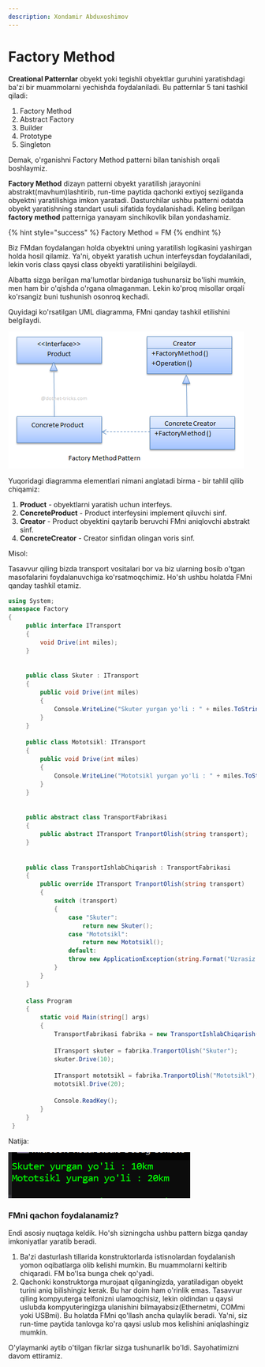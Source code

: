 ```yaml
---
description: Xondamir Abduxoshimov
---
```


# Factory Method

**Creational Patternlar** obyekt yoki tegishli obyektlar guruhini yaratishdagi ba'zi bir muammolarni yechishda foydalaniladi. Bu patternlar 5 tani tashkil qiladi:

1. Factory Method
2. Abstract Factory
3. Builder
4. Prototype
5. Singleton

Demak, o'rganishni Factory Method patterni bilan tanishish orqali boshlaymiz. 

**Factory Method** dizayn patterni obyekt yaratilish jarayonini abstrakt\(mavhum\)lashtirib, run-time paytida qachonki extiyoj sezilganda obyektni yaratilishiga imkon yaratadi. Dasturchilar ushbu patterni odatda obyekt yaratishning standart usuli sifatida foydalanishadi. Keling berilgan **factory method** patterniga yanayam sinchikovlik bilan yondashamiz. 

{% hint style="success" %}
Factory Method = FM
{% endhint %}

Biz FMdan foydalangan holda obyektni uning yaratilish logikasini yashirgan holda hosil qilamiz. Ya'ni, obyekt yaratish uchun interfeysdan foydalaniladi, lekin voris class qaysi class obyekti yaratilishini belgilaydi. 

Albatta sizga berilgan ma'lumotlar birdaniga tushunarsiz bo'lishi mumkin, men ham bir o'qishda o'rgana olmaganman. Lekin ko'proq misollar orqali ko'rsangiz buni tushunish osonroq kechadi.

Quyidagi ko'rsatilgan UML diagramma, FMni qanday tashkil etilishini belgilaydi.

![](../../../../.gitbook/assets/image%20%2813%29.png)

Yuqoridagi diagramma elementlari nimani anglatadi birma - bir tahlil qilib chiqamiz:

1. **Product** -  obyektlarni yaratish uchun interfeys.
2. **ConcreteProduct** - Product interfeysini implement qiluvchi sinf.
3. **Creator** - Product obyektini qaytarib beruvchi FMni aniqlovchi abstrakt sinf.
4. **ConcreteCreator** - Creator sinfidan olingan voris sinf.

Misol:

Tasavvur qiling bizda transport vositalari bor va biz ularning bosib o'tgan masofalarini foydalanuvchiga ko'rsatmoqchimiz. Ho'sh ushbu holatda FMni qanday tashkil etamiz.

```csharp
using System;
namespace Factory
{
     public interface ITransport
     {
         void Drive(int miles);
     }


     public class Skuter : ITransport
     {
         public void Drive(int miles)
         {
             Console.WriteLine("Skuter yurgan yo'li : " + miles.ToString() + "km");
         }
     }

     public class Mototsikl: ITransport
     {
         public void Drive(int miles)
         {
             Console.WriteLine("Mototsikl yurgan yo'li : " + miles.ToString() + "km");
         }
     }


     public abstract class TransportFabrikasi
     {
         public abstract ITransport TranportOlish(string transport);    
     }


     public class TransportIshlabChiqarish : TransportFabrikasi
     {
         public override ITransport TranportOlish(string transport)
         {
             switch (transport)
             {
                 case "Skuter":
                     return new Skuter();
                 case "Mototsikl":
                     return new Mototsikl();
                 default:
                 throw new ApplicationException(string.Format("Uzrasiz akasi '{0}' transportini biz ishlab chiqolmimiz", transport));
             }
         }
     }
     
     class Program
     {
         static void Main(string[] args)
         {
             TransportFabrikasi fabrika = new TransportIshlabChiqarish();
            
             ITransport skuter = fabrika.TranportOlish("Skuter");
             skuter.Drive(10);
            
             ITransport mototsikl = fabrika.TranportOlish("Mototsikl");
             mototsikl.Drive(20);
            
             Console.ReadKey();        
         }
     }
 }
```

Natija:

![](../../../../.gitbook/assets/image%20%287%29%20%281%29.png)

### FMni qachon foydalanamiz?

Endi asosiy nuqtaga keldik. Ho'sh sizningcha ushbu pattern bizga qanday imkoniyatlar yaratib beradi.

1. Ba'zi dasturlash tillarida konstruktorlarda istisnolardan foydalanish yomon oqibatlarga olib kelishi mumkin. Bu muammolarni keltirib chiqaradi. FM bo'lsa bunga chek qo'yadi. 
2. Qachonki konstruktorga murojaat qilganingizda, yaratiladigan obyekt turini aniq bilishingiz kerak. Bu har doim ham o'rinlik emas. Tasavvur qiling kompyuterga telfonizni ulamoqchisiz, lekin oldindan u qaysi uslubda kompyuteringizga ulanishini bilmayabsiz\(Ethernetmi, COMmi yoki USBmi\). Bu holatda FMni qo'llash ancha qulaylik beradi. Ya'ni, siz run-time paytida tanlovga ko'ra qaysi uslub mos kelishini aniqlashingiz mumkin.

O'ylaymanki aytib o'tilgan fikrlar sizga tushunarlik bo'ldi. Sayohatimizni davom ettiramiz.


